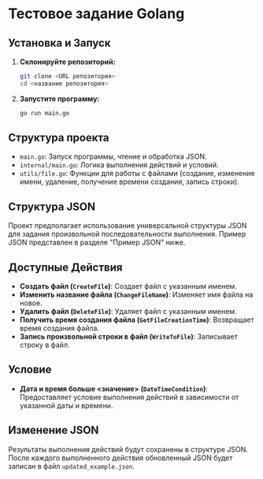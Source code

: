 # Тестовое задание Golang

## Установка и Запуск

1. **Склонируйте репозиторий:**
    ```bash
    git clone <URL репозитория>
    cd <название репозитория>
    ```

2. **Запустите программу:**
    ```bash
    go run main.go
    ```

## Структура проекта

- `main.go`: Запуск программы, чтение и обработка JSON.
- `internal/main.go`: Логика выполнения действий и условий.
- `utils/file.go`: Функции для работы с файлами (создание, изменение имени, удаление, получение времени создания, запись строки).

## Структура JSON

Проект предполагает использование универсальной структуры JSON для задания произвольной последовательности выполнения. Пример JSON представлен в разделе "Пример JSON" ниже.

## Доступные Действия

- **Создать файл (`CreateFile`)**: Создает файл с указанным именем.
- **Изменить название файла (`ChangeFileName`)**: Изменяет имя файла на новое.
- **Удалить файл (`DeleteFile`)**: Удаляет файл с указанным именем.
- **Получить время создания файла (`GetFileCreationTime`)**: Возвращает время создания файла.
- **Запись произвольной строки в файл (`WriteToFile`)**: Записывает строку в файл.

## Условие

- **Дата и время больше <значение> (`DateTimeCondition`)**: Предоставляет условие выполнения действий в зависимости от указанной даты и времени.

## Изменение JSON

Результаты выполнения действий будут сохранены в структуре JSON. После каждого выполненного действия обновленный JSON будет записан в файл `updated_example.json`.



